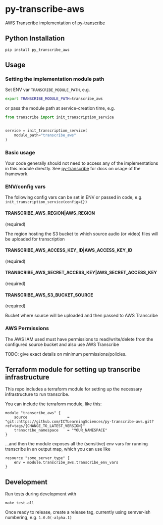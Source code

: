 py-transcribe-aws
===================

AWS Transcribe implementation of [py-transcribe](https://github.com/ICTLearningSciences/py-transcribe)

Python Installation
-------------------

```
pip install py_transcribe_aws
```

## Usage

### Setting the implementation module path

Set ENV var `TRANSCRIBE_MODULE_PATH`, e.g.

```bash
export TRANSCRIBE_MODULE_PATH=transcribe_aws
```

or pass the module path at service-creation time, e.g.

```python
from transcribe import init_transcription_service


service = init_transcription_service(
    module_path="transcribe_aws"
)
```

### Basic usage

Your code generally should not need to access any of the implementations in this module directly. See [py-transcribe](https://github.com/ICTLearningSciences/py-transcribe) for docs on usage of the framework.

### ENV/config vars

The following config vars can be set in ENV or passed in code, e.g. `init_transcription_service(config={})`

#### TRANSCRIBE_AWS_REGION|AWS_REGION

(required)

The region hosting the S3 bucket to which source audio (or video) files will be uploaded for transcription

#### TRANSCRIBE_AWS_ACCESS_KEY_ID|AWS_ACCESS_KEY_ID

(required)

#### TRANSCRIBE_AWS_SECRET_ACCESS_KEY|AWS_SECRET_ACCESS_KEY

(required)

#### TRANSCRIBE_AWS_S3_BUCKET_SOURCE

(required)

Bucket where source will be uploaded and then passed to AWS Transcribe

### AWS Permissions

The AWS IAM used must have permissions to read/write/delete from the configured source bucket and also use AWS Transcribe

TODO: give exact details on minimum permissions/policies.

## Terraform module for setting up transcribe infrastructure

This repo includes a terraform module for setting up the necessary infrastructure to run transcribe.

You can include the terraform module, like this:

```hcl
module "transcribe_aws" {
    source                  = "git::https://github.com/ICTLearningSciences/py-transcribe-aws.git?ref=tags/{CHANGE_TO_LATEST_VERSION}"
    transcribe_namespace    = "YOUR_NAMESPACE"
}
```

...and then the module exposes all the (sensitive) env vars for running transcribe in an output map, which you can use like

```hcl
resource "some_server_type" {
    env = module.transcribe_aws.transcribe_env_vars
}
```


Development
-----------

Run tests during development with

```
make test-all
```

Once ready to release, create a release tag, currently using semver-ish numbering, e.g. `1.0.0(-alpha.1)`